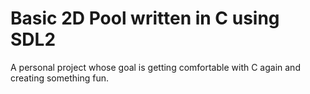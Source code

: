 # Basic 2D Pool written in C using SDL2

A personal project whose goal is getting comfortable with C again and creating something fun.
